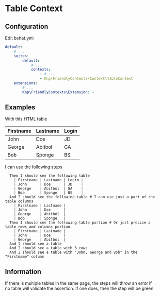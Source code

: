 Table Context
=============
Configuration
-------------
Edit behat.yml
```yaml
default:
    # ...
    suites:
        default:
            # ...
            contexts:
                - # ...
                - Knp\FriendlyContexts\Context\TableContext
    extensions:
        # ...
        Knp\FriendlyContexts\Extension: ~
```
Examples
--------
With this HTML table

| Firstname | Lastname | Login |
|-----------|----------|-------|
| John      | Doe      | JD    |
| George    | Abitbol  | GA    |
| Bob       | Sponge   | BS    |

I can use the following steps

```gherkin
  Then I should see the following table
    | Firstname | Lastname | Login |
    | John      | Doe      | JD    |
    | George    | Abitbol  | GA    |
    | Bob       | Sponge   | BS    |
  And I should see the following table # I can use just a part of the table columns
    | Firstname | Lastname |
    | John      | Doe      |
    | George    | Abitbol  |
    | Bob       | Sponge   |
  Then I should see the following table portion # Or just precise a table rows and columns portion
    | Firstname | Lastname |
    | John      | Doe      |
    | George    | Abitbol  |
  And I should see a table
  And I should see a table with 3 rows
  And I should see a table with "John, George and Bob" in the "Firstname" column
  ```
  
Information
-----------
  
  If there is multiple tables in the same page, the steps will throw an error if no table will validate the assertion. If one does, then the step will be green.
